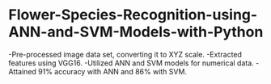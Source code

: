 # Flower-Species-Recognition-using-ANN-and-SVM-Models-with-Python
-Pre-processed image data set, converting it to XYZ scale.
-Extracted features using VGG16.
-Utilized ANN and SVM models for numerical data.
-Attained 91% accuracy with ANN and 86% with SVM.
